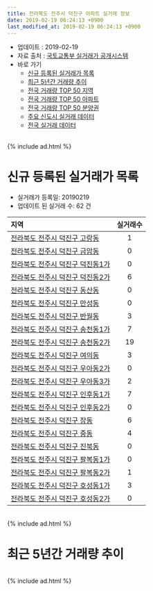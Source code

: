 ```yaml
---
title: 전라북도 전주시 덕진구 아파트 실거래 정보
date: 2019-02-19 06:24:13 +0900
last_modified_at: 2019-02-19 06:24:13 +0900
---
```


* 업데이트 : 2019-02-19
* 자료 출처 : [국토교통부 실거래가 공개시스템](http://rt.molit.go.kr)
* 바로 가기
    * [신규 등록된 실거래가 목록](#신규-등록된-실거래가-목록)
    * [최근 5년간 거래량 추이](#최근-5년간-거래량-추이)
    * [전국 거래량 TOP 50 지역](https://inasie.github.io/apt-trade-info/최근-3개월-전국에서-가장-거래가-많이-발생한-지역)
    * [전국 거래량 TOP 50 아파트](https://inasie.github.io/apt-trade-info/최근-3개월-전국에서-가장-거래가-많이-발생한-아파트)
    * [전국 거래량 TOP 50 분양권](https://inasie.github.io/apt-trade-info/최근-3개월-전국에서-가장-거래가-많이-발생한-분양권)
    * [주요 신도시 실거래 데이터](https://inasie.github.io/apt-trade-info/주요-신도시)
    * [전국 실거래 데이터](https://inasie.github.io/apt-trade-info/전국)

<br>
{% include ad.html %}
<br>

# 신규 등록된 실거래가 목록
* 실거래가 등록일: 20190219
* 업데이트 된 실거래 수: 62 건


|지역|실거래수|
|:---|:---:|
|[전라북도 전주시 덕진구 고랑동](https://inasie.github.io/apt-trade-info/전라북도-전주시-덕진구-고랑동)|1|
|[전라북도 전주시 덕진구 금암동](https://inasie.github.io/apt-trade-info/전라북도-전주시-덕진구-금암동)|0|
|[전라북도 전주시 덕진구 덕진동1가](https://inasie.github.io/apt-trade-info/전라북도-전주시-덕진구-덕진동1가)|0|
|[전라북도 전주시 덕진구 덕진동2가](https://inasie.github.io/apt-trade-info/전라북도-전주시-덕진구-덕진동2가)|6|
|[전라북도 전주시 덕진구 동산동](https://inasie.github.io/apt-trade-info/전라북도-전주시-덕진구-동산동)|0|
|[전라북도 전주시 덕진구 만성동](https://inasie.github.io/apt-trade-info/전라북도-전주시-덕진구-만성동)|0|
|[전라북도 전주시 덕진구 반월동](https://inasie.github.io/apt-trade-info/전라북도-전주시-덕진구-반월동)|3|
|[전라북도 전주시 덕진구 송천동1가](https://inasie.github.io/apt-trade-info/전라북도-전주시-덕진구-송천동1가)|7|
|[전라북도 전주시 덕진구 송천동2가](https://inasie.github.io/apt-trade-info/전라북도-전주시-덕진구-송천동2가)|19|
|[전라북도 전주시 덕진구 여의동](https://inasie.github.io/apt-trade-info/전라북도-전주시-덕진구-여의동)|3|
|[전라북도 전주시 덕진구 우아동2가](https://inasie.github.io/apt-trade-info/전라북도-전주시-덕진구-우아동2가)|0|
|[전라북도 전주시 덕진구 우아동3가](https://inasie.github.io/apt-trade-info/전라북도-전주시-덕진구-우아동3가)|2|
|[전라북도 전주시 덕진구 인후동1가](https://inasie.github.io/apt-trade-info/전라북도-전주시-덕진구-인후동1가)|7|
|[전라북도 전주시 덕진구 인후동2가](https://inasie.github.io/apt-trade-info/전라북도-전주시-덕진구-인후동2가)|0|
|[전라북도 전주시 덕진구 장동](https://inasie.github.io/apt-trade-info/전라북도-전주시-덕진구-장동)|6|
|[전라북도 전주시 덕진구 중동](https://inasie.github.io/apt-trade-info/전라북도-전주시-덕진구-중동)|4|
|[전라북도 전주시 덕진구 진북동](https://inasie.github.io/apt-trade-info/전라북도-전주시-덕진구-진북동)|0|
|[전라북도 전주시 덕진구 팔복동1가](https://inasie.github.io/apt-trade-info/전라북도-전주시-덕진구-팔복동1가)|0|
|[전라북도 전주시 덕진구 팔복동2가](https://inasie.github.io/apt-trade-info/전라북도-전주시-덕진구-팔복동2가)|1|
|[전라북도 전주시 덕진구 호성동1가](https://inasie.github.io/apt-trade-info/전라북도-전주시-덕진구-호성동1가)|3|
|[전라북도 전주시 덕진구 호성동2가](https://inasie.github.io/apt-trade-info/전라북도-전주시-덕진구-호성동2가)|0|


<br>
{% include ad.html %}
<br>

# 최근 5년간 거래량 추이


<div style="width:100%;">
    <canvas id="deal_progress" height="200"></canvas>
</div>

<script>
new Chart(document.getElementById("deal_progress"), {
    type: 'line',
    data: {
        labels: ['201402','201403','201404','201405','201406','201407','201408','201409','201410','201411','201412','201501','201502','201503','201504','201505','201506','201507','201508','201509','201510','201511','201512','201601','201602','201603','201604','201605','201606','201607','201608','201609','201610','201611','201612','201701','201702','201703','201704','201705','201706','201707','201708','201709','201710','201711','201712','201801','201802','201803','201804','201805','201806','201807','201808','201809','201810','201811','201812','201901','201902'],
        datasets: [{
            label: '매매',
            pointRadius: 1,
            data: [359, 420, 300, 312, 295, 308, 313, 439, 475, 365, 325, 424, 355, 481, 475, 416, 425, 394, 373, 370, 404, 361, 310, 339, 388, 480, 409, 347, 372, 337, 373, 391, 470, 326, 289, 320, 380, 416, 378, 382, 359, 372, 339, 365, 324, 367, 309, 870, 601, 690, 505, 479, 470, 473, 505, 565, 535, 417, 398, 417, 72],
            borderColor: "rgba(255, 201, 14, 1)",
            backgroundColor: "rgba(255, 201, 14, 0.5)",
            fill: false,
            lineTension: 0
        },{
            label: '전월세',
            pointRadius: 1,
            data: [315, 293, 187, 182, 216, 177, 181, 196, 187, 182, 184, 193, 182, 189, 200, 184, 154, 156, 148, 160, 212, 195, 217, 242, 250, 221, 184, 163, 192, 208, 194, 212, 293, 268, 236, 245, 233, 173, 147, 168, 142, 144, 131, 129, 169, 194, 210, 301, 322, 382, 307, 289, 305, 261, 224, 216, 272, 219, 252, 207, 58],
            borderColor: "rgba(0, 141, 185, 1)",
            backgroundColor: "rgba(0, 141, 185, 0.5)",
            fill: false,
            lineTension: 0
        }
        ]
    },
    options: {
        responsive: true,
        title: {
            display: false
        },
        tooltips: {
            mode: 'index',
            intersect: false
        },
        hover: {
            mode: 'nearest',
            intersect: true
        },
        scales: {
            xAxes: [{
                display: true,
                scaleLabel: {
                    display: true,
                    labelString: '년/월'
                }
            }],
            yAxes: [{
                display: true,
                ticks: {
                    suggestedMin: 0,
                },
                scaleLabel: {
                    display: true,
                    labelString: '실거래 수'
                }
            }]
        }
    }
});

</script>


<br>
{% include ad.html %}
<br>

